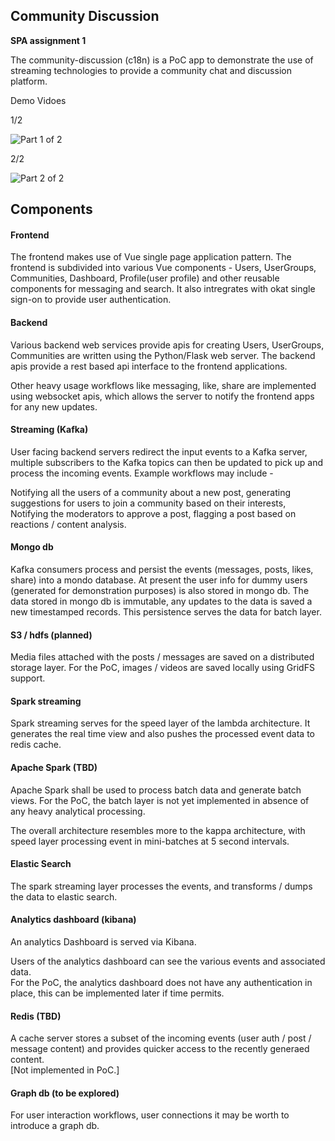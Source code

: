 ## Community Discussion

**SPA assignment 1**

The community-discussion (c18n) is a PoC app to demonstrate the use of streaming technologies
to provide a community chat and discussion platform.

Demo Vidoes

1/2

![Part 1 of 2](https://www.youtube.com/watch?v=SEgkeIV7R-g&list=PLHpNd3jR1FMYORmWIwEz2EUgYofL-O1Ps&index=3)

2/2

![Part 2 of 2](https://www.youtube.com/watch?v=8DpjFNXka5E&list=PLHpNd3jR1FMYORmWIwEz2EUgYofL-O1Ps&index=4)

## Components

#### Frontend
    
The frontend makes use of Vue single page application pattern.
The frontend is subdivided into various Vue components - Users, UserGroups, Communities, Dashboard, Profile(user profile)
and other reusable components for messaging and search.
It also intregrates with okat single sign-on to provide user authentication.

#### Backend

Various backend web services provide apis for creating Users, UserGroups, Communities are written using the
Python/Flask web server.
The backend apis provide a rest based api interface to the frontend applications.

Other heavy usage workflows like messaging, like, share are implemented using websocket apis, which allows
the server to notify the frontend apps for any new updates.

#### Streaming (Kafka)

User facing backend servers redirect the input events to a Kafka server, multiple subscribers to the Kafka topics can then 
be updated to pick up and process the incoming events. Example workflows may include - 

Notifying all the users of a community about a new post, generating suggestions for users to join a community based on their
interests, Notifying the moderators to approve a post, flagging a post based on reactions / content analysis.
    
#### Mongo db

Kafka consumers process and persist the events (messages, posts, likes, share) into a mondo database. At present the user info for 
dummy users (generated for demonstration purposes) is also stored in mongo db.
The data stored in mongo db is immutable, any updates to the data is saved a new timestamped records. This persistence serves the data
for batch layer.

#### S3 / hdfs (planned)

Media files attached with the posts / messages are saved on a distributed storage layer.
For the PoC, images / videos are saved locally using GridFS support.


#### Spark streaming

Spark streaming serves for the speed layer of the lambda architecture. It generates the real time view and also pushes the 
processed event data to redis cache.


#### Apache Spark (TBD)

Apache Spark shall be used to process batch data and generate batch views.
For the PoC, the batch layer is not yet implemented in absence of any heavy analytical processing.

The overall architecture resembles more to the kappa architecture, with speed layer processing event in mini-batches at 5 second intervals.

#### Elastic Search

The spark streaming layer processes the events, and transforms / dumps the data to elastic search.

#### Analytics dashboard (kibana)
An analytics Dashboard is served via Kibana.  

Users of the analytics dashboard can see the various events and associated data.  
For the PoC, the analytics dashboard does not have any authentication in place, this can be implemented later if time permits.


#### Redis (TBD)

A cache server stores a subset of the incoming events (user auth / post / message content) and provides quicker access to the
recently generaed content.  
[Not implemented in PoC.]

#### Graph db (to be explored)

For user interaction workflows, user connections it may be worth to introduce a graph db.


